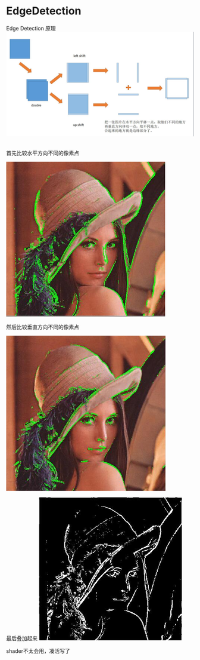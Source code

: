 # EdgeDetection
Edge Detection
原理
![](https://github.com/ronwithlove/EdgeDetection/blob/master/EdgeDetection/my%20method.jpg?raw=true)  

首先比较水平方向不同的像素点

![](https://github.com/ronwithlove/EdgeDetection/blob/master/EdgeDetection/Horizontal.jpg)  


然后比较垂直方向不同的像素点

![](https://github.com/ronwithlove/EdgeDetection/blob/master/EdgeDetection/Vertical.jpg)  


最后叠加起来
![](https://github.com/ronwithlove/EdgeDetection/blob/master/EdgeDetection/output.jpg)  


shader不太会用，凑活写了
